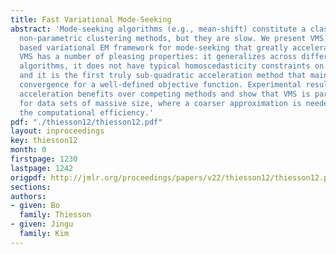 ```yaml
---
title: Fast Variational Mode-Seeking
abstract: 'Mode-seeking algorithms (e.g., mean-shift) constitute a class of powerful
  non-parametric clustering methods, but they are slow. We present VMS, a dual-tree
  based variational EM framework for mode-seeking that greatly accelerates performance.
  VMS has a number of pleasing properties: it generalizes across different mode-seeking
  algorithms, it does not have typical homoscedasticity constraints on kernel bandwidths,
  and it is the first truly sub-quadratic acceleration method that maintains provable
  convergence for a well-defined objective function. Experimental results demonstrate
  acceleration benefits over competing methods and show that VMS is particularly desirable
  for data sets of massive size, where a coarser approximation is needed to improve
  the computational efficiency.'
pdf: "./thiesson12/thiesson12.pdf"
layout: inproceedings
key: thiesson12
month: 0
firstpage: 1230
lastpage: 1242
origpdf: http://jmlr.org/proceedings/papers/v22/thiesson12/thiesson12.pdf
sections: 
authors:
- given: Bo
  family: Thiesson
- given: Jingu
  family: Kim
---
```

